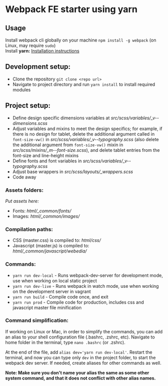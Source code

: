 # Webpack FE starter using yarn  

## Usage  
Install webpack cli globally on your machine ```npm install -g webpack``` (on Linux, may require ```sudo```)  
Install **yarn:** [Installation instructions](https://yarnpkg.com/en/docs/install)  

## Development setup:
* Clone the repository ```git clone <repo url>```
* Navigate to project directory and run ```yarn install``` to install required modules

## Project setup:
* Define design specific dimensions variables at *src/scss/variables/_v--dimensions.scss*
* Adjust variables and mixins to meet the design specifics; for example, if there is no design for tablet, delete the additional argument called in ```font-size-vw()``` in *src/scss/variables/_v--typography.scss* (also delete the additional argument from ```font-size-vw()``` mixin in *src/scss/mixins/_m--font-size.scss*), and delete tablet entries from the font-size and line-height mixins
* Define fonts and font variables in *src/scss/variables/_v--typography.scss*
* Adjust base wrappers in *src/scss/layouts/_wrappers.scss*
* Code away

### Assets folders:
*Put assets here:*
* Fonts: *html/_common/fonts/*
* Images: *html/_common/images/*

### Compilation paths:
* CSS (master.css) is compiled to: *html/css/*
* Javascript (master.js) is compiled to: *html/_common/javascript/webedia/*

### Commands:
* ```yarn run dev-local``` - Runs webpack-dev-server for development mode, use when working on local static project
* ```yarn run dev-live``` - Runs webpack in watch mode, use when working on the development server in vagrant
* ```yarn run build``` - Compile code once, and exit
* ```yarn run prod``` - Compile code for production, includes css and javascript master file minification

### Command simplification:
If working on Linux or Mac, in order to simplify the commands, you can add an alias to your shell configuration file (.bashrc, .zshrc, etc). Navigate to home folder in the terminal, type ```nano .bashrc``` (or .zshrc).

At the end of the file, add ```alias dev='yarn run dev-local'```. Restart the terminal, and now you can type only ```dev``` in the project folder, to start the webpack dev server. If needed, create aliases for other commands as well.

**Note: Make sure you don't name your alias the same as some other system command, and that it does not conflict with other alias names.**
